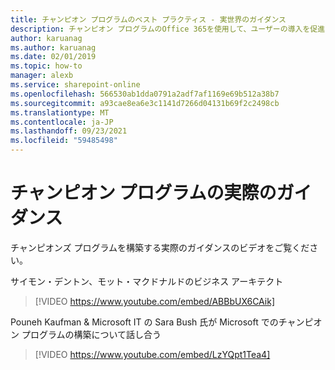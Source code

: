 ```yaml
---
title: チャンピオン プログラムのベスト プラクティス - 実世界のガイダンス
description: チャンピオン プログラムのOffice 365を使用して、ユーザーの導入を促進する
author: karuanag
ms.author: karuanag
ms.date: 02/01/2019
ms.topic: how-to
manager: alexb
ms.service: sharepoint-online
ms.openlocfilehash: 566530ab1dda0791a2adf7af1169e69b512a38b7
ms.sourcegitcommit: a93cae8ea6e3c1141d7266d04131b69f2c2498cb
ms.translationtype: MT
ms.contentlocale: ja-JP
ms.lasthandoff: 09/23/2021
ms.locfileid: "59485498"
---
```

# <a name="real-world-guidance-for-your-champions-program"></a>チャンピオン プログラムの実際のガイダンス

チャンピオンズ プログラムを構築する実際のガイダンスのビデオをご覧ください。  

サイモン・デントン、モット・マクドナルドのビジネス アーキテクト

> [!VIDEO https://www.youtube.com/embed/ABBbUX6CAik]

Pouneh Kaufman & Microsoft IT の Sara Bush 氏が Microsoft でのチャンピオン プログラムの構築について話し合う

> [!VIDEO https://www.youtube.com/embed/LzYQpt1Tea4]
